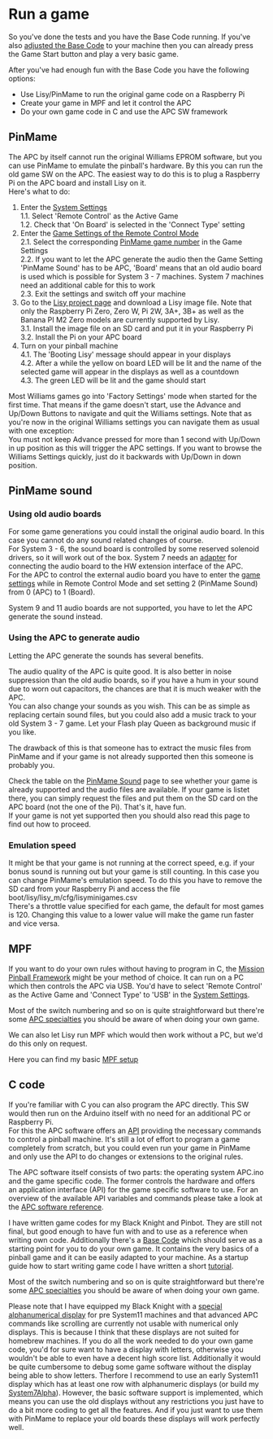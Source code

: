 # Run a game

So you've done the tests and you have the Base Code running. If you've also [adjusted the Base Code](https://github.com/AmokSolderer/APC/blob/master/DOC/SetUpBC.md) to your machine then you can already press the Game Start button and play a very basic game.

After you've had enough fun with the Base Code you have the following options:

* Use Lisy/PinMame to run the original game code on a Raspberry Pi
* Create your game in MPF and let it control the APC
* Do your own game code in C and use the APC SW framework

## PinMame

The APC by itself cannot run the original Williams EPROM software, but you can use PinMame to emulate the pinball's hardware. By this you can run the old game SW on the APC. The easiest way to do this is to plug a Raspberry Pi on the APC board and install Lisy on it.  
Here's what to do:

1. Enter the [System Settings](https://github.com/AmokSolderer/APC/blob/master/DOC/Settings.md#system-settings)  
1.1. Select 'Remote Control' as the Active Game  
1.2. Check that 'On Board' is selected in the 'Connect Type' setting  
2. Enter the [Game Settings of the Remote Control Mode](https://github.com/AmokSolderer/APC/blob/master/DOC/Settings.md#game-settings-in-remote-control-mode)  
2.1. Select the corresponding [PinMame game number](https://github.com/AmokSolderer/APC/blob/master/DOC/lisyminigames.csv) in the Game Settings  
2.2. If you want to let the APC generate the audio then the Game Setting 'PinMame Sound' has to be APC, 'Board' means that an old audio board is used which is possible for System 3 - 7 machines. System 7 machines need an additional cable for this to work  
2.3. Exit the settings and switch off your machine  
3. Go to the [Lisy project page](https://lisy.dev/apc.html) and download a Lisy image file. Note that only the Raspberry Pi Zero, Zero W, Pi 2W, 3A+, 3B+ as well as the Banana PI M2 Zero models are currently supported by Lisy.  
3.1. Install the image file on an SD card and put it in your Raspberry Pi  
3.2. Install the Pi on your APC board  
4. Turn on your pinball machine  
4.1. The 'Booting Lisy' message should appear in your displays  
4.2. After a while the yellow on board LED will be lit and the name of the selected game will appear in the displays as well as a countdown  
4.3. The green LED will be lit and the game should start

Most Williams games go into 'Factory Settings' mode when started for the first time. That means if the game doesn't start, use the Advance and Up/Down Buttons to navigate and quit the Williams settings. Note that as you're now in the original Williams settings you can navigate them as usual with one exception:  
You must not keep Advance pressed for more than 1 second with Up/Down in up position as this will trigger the APC settings. If you want to browse the Williams Settings quickly, just do it backwards with Up/Down in down position.

## PinMame sound

### Using old audio boards

For some game generations you could install the original audio board. In this case you cannot do any sound related changes of course.  
For System 3 - 6, the sound board is controlled by some reserved solenoid drivers, so it will work out of the box. System 7 needs an [adapter](https://github.com/AmokSolderer/APC/blob/master/DOC/Prepare.md#system-7-audio-cable) for connecting the audio board to the HW extension interface of the APC.  
For the APC to control the external audio board you have to enter the [game settings](https://github.com/AmokSolderer/APC/blob/master/DOC/Settings.md#game-settings-in-remote-control-mode) while in Remote Control Mode and set setting 2 (PinMame Sound) from 0 (APC) to 1 (Board).

System 9 and 11 audio boards are not supported, you have to let the APC generate the sound instead.

### Using the APC to generate audio

Letting the APC generate the sounds has several benefits.

The audio quality of the APC is quite good. It is also better in noise suppression than the old audio boards, so if you have a hum in your sound due to worn out capacitors, the chances are that it is much weaker with the APC.  
You can also change your sounds as you wish. This can be as simple as replacing certain sound files, but you could also add a music track to your old System 3 - 7 game. Let your Flash play Queen as background music if you like.

The drawback of this is that someone has to extract the music files from PinMame and if your game is not already supported then this someone is probably you.

Check the table on the [PinMame Sound](https://github.com/AmokSolderer/APC/blob/master/DOC/PinMame.md) page to see whether your game is already supported and the audio files are available. If your game is listet there, you can simply request the files and put them on the SD card on the APC board (not the one of the Pi). That's it, have fun.  
If your game is not yet supported then you should also read this page to find out how to proceed.

### Emulation speed

It might be that your game is not running at the correct speed, e.g. if your bonus sound is running out but your game is still counting. In this case you can change PinMame's emulation speed. To do this you have to remove the SD card from your Raspberry Pi and access the file  
boot/lisy/lisy_m/cfg/lisyminigames.csv  
There's a throttle value specified for each game, the default for most games is 120. Changing this value to a lower value will make the game run faster and vice versa.

## MPF

If you want to do your own rules without having to program in C, the [Mission Pinball Framework](http://missionpinball.org/) might be your method of choice. It can run on a PC which then controls the APC via USB. You'd have to select 'Remote Control' as the Active Game and  'Connect Type' to 'USB' in the [System Settings](https://github.com/AmokSolderer/APC/blob/master/DOC/Settings.md#system-settings).

Most of the switch numbering and so on is quite straightforward but there're some [APC specialties](https://github.com/AmokSolderer/APC/blob/V01.03/DOC/Specialties.md) you should be aware of when doing your own game.

We can also let Lisy run MPF which would then work without a PC, but we'd do this only on request.

Here you can find my basic [MPF setup](https://github.com/AmokSolderer/APC/tree/master/DOC/Software/MPF)

## C code

If you're familiar with C you can also program the APC directly. This SW would then run on the Arduino itself with no need for an additional PC or Raspberry Pi.  
For this the APC software offers an [API](https://github.com/AmokSolderer/APC/tree/master/DOC/Software/APC_SW_reference.pdf) providing the necessary commands to control a pinball machine. It's still a lot of effort to program a game completely from scratch, but you could even run your game in PinMame and only use the API to do changes or extensions to the original rules.

The APC software itself consists of two parts: the operating system APC.ino and the game specific code. The former controls the hardware and offers an application interface (API) for the game specific software to use. For an overview of the available API variables and commands please take a look at the
[APC software reference](https://github.com/AmokSolderer/APC/blob/master/DOC/Software/APC_SW_reference.pdf).

I have written game codes for my Black Knight and Pinbot. They are still not final, but good enough to have fun with and to use as a reference when writing own code. Additionally there's a [Base Code](https://github.com/AmokSolderer/APC/blob/master/BaseCode.ino) which should serve as a starting point for you to do your own game. It contains the very basics of a pinball game and it can be easily adapted to your machine. As a startup guide how to start writing game code I have written a short [tutorial](https://github.com/AmokSolderer/APC/blob/master/DOC/GameCodeTutorial.md).

Most of the switch numbering and so on is quite straightforward but there're some [APC specialties](https://github.com/AmokSolderer/APC/blob/V01.03/DOC/Specialties.md) you should be aware of when doing your own game.

Please note that I have equipped my Black Knight with a [special alphanumerical display](https://github.com/AmokSolderer/APC/blob/master/DOC/Sys7Alpha.md) for pre System11 machines and that advanced APC commands like scrolling are currently not usable with numerical only displays. This is because I think that these displays are not suited for homebrew machines. If you do all the work needed to do your own game code, you'd for sure want to have a display with letters, otherwise you wouldn't be able to even have a decent high score list. Additionally it would be quite cumbersome to debug some game software without the display being able to show letters. Therfore I recommend to use an early System11 display which has at least one row with alphanumeric displays (or build my [System7Alpha](https://github.com/AmokSolderer/APC/tree/master/DOC/Hardware/Sys7Alpha)). However, the basic software support is implemented, which means you can use the old displays without any restrictions you just have to do a bit more coding to get all the features. And if you just want to use them with PinMame to replace your old boards these displays will work perfectly well.
